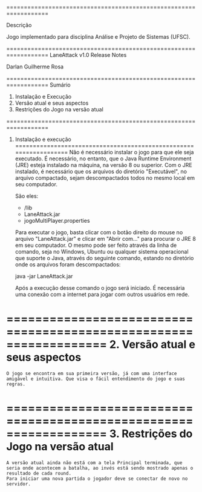 ==================================================================

Descrição

Jogo implementado para disciplina Análise e Projeto de Sistemas (UFSC).

==================================================================
LaneAttack v1.0
Release Notes

Darlan Guilherme Rosa

==================================================================
Sumário

1. Instalação e Execução
2. Versão atual e seus aspectos
3. Restrições do Jogo na versão atual

==================================================================
1. Instalação e execução
==================================================================
	Não é necessário instalar o jogo para que ele seja executado.
	É necessário, no entanto, que o Java Runtime Environment (JRE) esteja instalado na máquina, na versão 8 ou superior.
	Com o JRE instalado, é necessário que os arquivos do diretório "Executável", no arquivo compactado, sejam descompactados todos no mesmo local em seu computador. 
	
	São eles:
	- /lib
	- LaneAttack.jar
	- jogoMultiPlayer.properties

	Para executar o jogo, basta clicar com o botão direito do mouse no arquivo "LaneAttack.jar" e clicar em "Abrir com..." para procurar o JRE 8 em seu computador. 
	O mesmo pode ser feito através da linha de comando, seja no Windows, Ubuntu ou qualquer sistema operacional que suporte o Java, através do seguinte comando, 
	estando no diretório onde os arquivos foram descompactados:

	java -jar LaneAttack.jar


	Após a execução desse comando o jogo será iniciado. É necessária uma conexão com a internet para jogar com outros usuários em rede.


==================================================================
2. Versão atual e seus aspectos
==================================================================
	O jogo se encontra em sua primeira versão, já com uma interface amigável e intuitiva. Que visa o fácil entendimento do jogo e suas regras.

==================================================================
3. Restrições do Jogo na versão atual
==================================================================
	A versão atual ainda não está com a tela Principal terminada, que seria onde acontecem a batalha, ao invés está sendo mostrado apenas o resultado de cada round.
	Para iniciar uma nova partida o jogador deve se conectar de novo no servidor.


